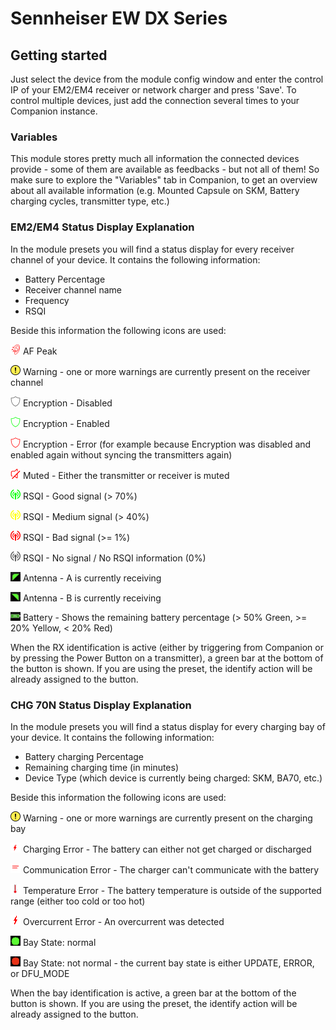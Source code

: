# Sennheiser EW DX Series

## Getting started

Just select the device from the module config window and enter the control IP of your EM2/EM4 receiver or network charger and press 'Save'. To control multiple devices, just add the connection several times to your Companion instance.

### Variables

This module stores pretty much all information the connected devices provide - some of them are available as feedbacks - but not all of them! So make sure to explore the "Variables" tab in Companion, to get an overview about all available information (e.g. Mounted Capsule on SKM, Battery charging cycles, transmitter type, etc.)

### EM2/EM4 Status Display Explanation

In the module presets you will find a status display for every receiver channel of your device. It contains the following information:

- Battery Percentage
- Receiver channel name
- Frequency
- RSQI

Beside this information the following icons are used:

![AF Peak](./assets/icons/afpeak.png) AF Peak

![Warning](./assets/icons/warning.png) Warning - one or more warnings are currently present on the receiver channel

![Encryption Disabled](./assets/icons/encryption_disabled.png) Encryption - Disabled

![Encryption Enabled](./assets/icons/encryption_enabled.png) Encryption - Enabled

![Encryption Error](./assets/icons/encryption_error.png) Encryption - Error (for example because Encryption was disabled and enabled again without syncing the transmitters again)

![Mute](./assets/icons/mute.png) Muted - Either the transmitter or receiver is muted

![RSQI Green](./assets/icons/rsqi_green.png) RSQI - Good signal (> 70%)

![RSQI Yellow](./assets/icons/rsqi_yellow.png) RSQI - Medium signal (> 40%)

![RSQI Red](./assets/icons/rsqi_red.png) RSQI - Bad signal (>= 1%)

![RSQI Grey](./assets/icons/rsqi_grey.png) RSQI - No signal / No RSQI information (0%)

![Ant A](./assets/icons/ant_a.png) Antenna - A is currently receiving

![Ant B](./assets/icons/ant_b.png) Antenna - B is currently receiving

![Battery](./assets/icons/battery_green.png) Battery - Shows the remaining battery percentage (> 50% Green, >= 20% Yellow, < 20% Red)

When the RX identification is active (either by triggering from Companion or by pressing the Power Button on a transmitter), a green bar at the bottom of the button is shown. If you are using the preset, the identify action will be already assigned to the button.

### CHG 70N Status Display Explanation

In the module presets you will find a status display for every charging bay of your device. It contains the following information:

- Battery charging Percentage
- Remaining charging time (in minutes)
- Device Type (which device is currently being charged: SKM, BA70, etc.)

Beside this information the following icons are used:

![Warning](./assets/icons/warning.png) Warning - one or more warnings are currently present on the charging bay

![Charging Error](./assets/icons/charging_error.png) Charging Error - The battery can either not get charged or discharged

![Communication Error](./assets/icons/communication_error.png) Communication Error - The charger can't communicate with the battery

![Temperature Error](./assets/icons/temperature_error.png) Temperature Error - The battery temperature is outside of the supported range (either too cold or too hot)

![Overcurrent Error](./assets/icons/overcurrent_error.png) Overcurrent Error - An overcurrent was detected

![Green Dot](./assets/icons/dot_green.png) Bay State: normal

![Red Dot](./assets/icons/dot_red.png) Bay State: not normal - the current bay state is either UPDATE, ERROR, or DFU_MODE

When the bay identification is active, a green bar at the bottom of the button is shown. If you are using the preset, the identify action will be already assigned to the button.
